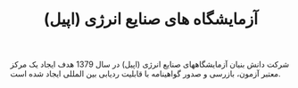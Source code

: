 ﻿---
layout: post
title: آزمایشگاه های صنایع انرژی (اپیل)
name_en: epil-ir
company_slug: epil-ir
logo: 
cover: 
company_count:
founded:
location: ""
total_review: 
total_interview: 
salary_avg: 
salary_min: 
salary_max: 
rate: 
view_count: 
industry: نیرو
city: تهران, تهران
size_en: S
size: 51-200 نفر
site: http://epil.ir/
---

شرکت دانش بنیان آزمایشگاههای صنایع انرژی (اپیل) در سال 1379 هدف ایجاد یک مرکز معتبر آزمون، بازرسی و صدور گواهینامه با قابلیت ردیابی بین المللی ایجاد شده است.

